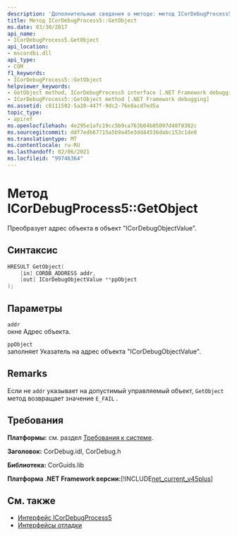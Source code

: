 ```yaml
---
description: 'Дополнительные сведения о методе: метод ICorDebugProcess5:: GetObject'
title: Метод ICorDebugProcess5::GetObject
ms.date: 03/30/2017
api_name:
- ICorDebugProcess5.GetObject
api_location:
- mscordbi.dll
api_type:
- COM
f1_keywords:
- ICorDebugProcess5::GetObject
helpviewer_keywords:
- GetObject method, ICorDebugProcess5 interface [.NET Framework debugging]
- ICorDebugProcess5::GetObject method [.NET Framework debugging]
ms.assetid: c8111502-5a20-447f-9dc2-76e8acd7ed5a
topic_type:
- apiref
ms.openlocfilehash: 4e295e1afc19cc5b9ca763b04b05097d48f0302c
ms.sourcegitcommit: ddf7edb67715a5b9a45e3dd44536dabc153c1de0
ms.translationtype: MT
ms.contentlocale: ru-RU
ms.lasthandoff: 02/06/2021
ms.locfileid: "99746364"
---
```

# <a name="icordebugprocess5getobject-method"></a>Метод ICorDebugProcess5::GetObject

Преобразует адрес объекта в объект "ICorDebugObjectValue".  
  
## <a name="syntax"></a>Синтаксис  
  
```cpp  
HRESULT GetObject(  
    [in] CORDB_ADDRESS addr,
    [out] ICorDebugObjectValue **ppObject  
);  
```  
  
## <a name="parameters"></a>Параметры  

 `addr`  
 окне Адрес объекта.  
  
 `ppObject`  
 заполняет Указатель на адрес объекта "ICorDebugObjectValue".  
  
## <a name="remarks"></a>Remarks  

 Если не `addr` указывает на допустимый управляемый объект, `GetObject` метод возвращает значение `E_FAIL` .  
  
## <a name="requirements"></a>Требования  

 **Платформы:** см. раздел [Требования к системе](../../get-started/system-requirements.md).  
  
 **Заголовок:** CorDebug.idl, CorDebug.h  
  
 **Библиотека:** CorGuids.lib  
  
 **Платформа .NET Framework версии:**[!INCLUDE[net_current_v45plus](../../../../includes/net-current-v45plus-md.md)]  
  
## <a name="see-also"></a>См. также

- [Интерфейс ICorDebugProcess5](icordebugprocess5-interface.md)
- [Интерфейсы отладки](debugging-interfaces.md)
